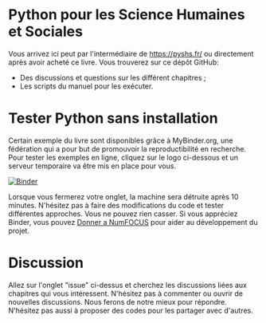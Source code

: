 # Python pour les Science Humaines et Sociales

Vous arrivez ici peut par l'intermédiaire de https://pyshs.fr/ ou directement après avoir acheté ce livre. Vous trouverez sur ce dépôt GitHub: 
  - Des discussions et questions sur les différent chapitres ;
  - Les scripts du manuel pour les exécuter.

# Tester Python sans installation

Certain exemple du livre sont disponibles grâce à MyBinder.org, une fédération qui a pour but de promouvoir la reproductibilité en recherche. Pour tester les exemples en ligne, cliquez sur le logo ci-dessous et un serveur temporaire va être mis en place pour vous. 

[![Binder](https://mybinder.org/badge_logo.svg)](https://mybinder.org/v2/gh/pyshs/exemples-manuel/master)

Lorsque vous fermerez votre onglet, la machine sera détruite après 10 minutes. N'hésitez pas à faire des modifications du code et tester différentes approches. Vous ne pouvez rien casser. Si vous appréciez Binder, vous pouvez [Donner a NumFOCUS](https://numfocus.org/donate) pour aider au développement du projet. 

# Discussion

Allez sur l'onglet "issue" ci-dessus et cherchez les discussions liées aux chapitres qui vous intéressent. 
N'hésitez pas à commenter ou ouvrir de nouvelles discussions. Nous ferons de notre mieux pour répondre. N'hésitez pas aussi à proposer des codes pour les partager avec d'autres.

